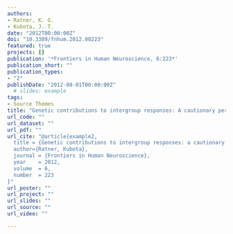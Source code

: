```yaml
---
authors:
- Ratner, K. G.
- Kubota, J. T.
date: "2012T00:00:00Z"
doi: "10.3389/fnhum.2012.00223"
featured: true
projects: []
publication: '*Frontiers in Human Neuroscience, 6:223*'
publication_short: ""
publication_types:
- "2"
publishDate: "2012-08-01T00:00:00Z"
  # slides: example
tags:
- Source Themes
title: "Genetic contributions to intergroup responses: A cautionary perspective"
url_code: ""
url_dataset: ""
url_pdf: ""
url_cite: "@article{example2,
  title = {Genetic contributions to intergroup responses: a cautionary perspective},
  author={Ratner, Kubota},
  journal = {Frontiers in Human Neuroscience},
  year    = 2012,
  volume  = 6,
  number  = 223
}"
url_poster: ""
url_project: ""
url_slides: ""
url_source: ""
url_video: ""

---
```


